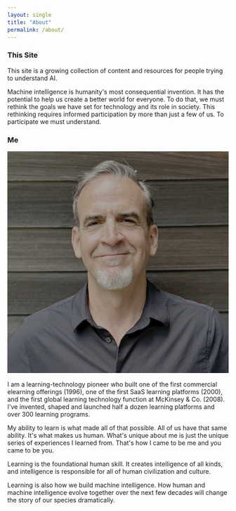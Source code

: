 ```yaml
---
layout: single
title: "About"
permalink: /about/
---
```


### This Site
This site is a growing collection of content and resources for people trying to understand AI. 

Machine intelligence is humanity's most consequential invention. It has the potential to help us create a better world for everyone. To do that, we must rethink the goals we have set for technology and its role in society. This rethinking requires informed participation by more than just a few of us. To participate we must understand.


### Me
![c'est moi](../assets/images/RT-headshot-2025-small.png)

I am a learning-technology pioneer who built one of the first commercial elearning offerings (1996), one of the first SaaS learning platforms (2000), and the first global learning technology function at McKinsey & Co. (2008). I've invented, shaped and launched half a dozen learning platforms and over 300 learning programs.

My ability to learn is what made all of that possible. All of us have that same ability. It's what makes us human. What's unique about me is just the unique series of experiences I learned from. That's how I came to be me and you came to be you. 

Learning is the foundational human skill. It creates intelligence of all kinds, and intelligence is responsible for all of human civilization and culture. 

Learning is also how we build machine intelligence. How human and machine intelligence evolve together over the next few decades will change the story of our species dramatically. 
